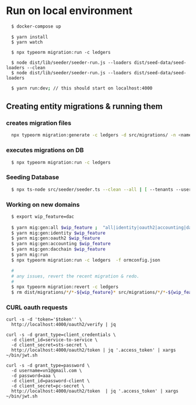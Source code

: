 # Run on local environment

```bash
  $ docker-compose up
```
```
  $ yarn install
  $ yarn watch
```

```
  $ npx typeorm migration:run -c ledgers  

  $ node dist/lib/seeder/seeder-run.js --loaders dist/seed-data/seed-loaders --clean
  $ node dist/lib/seeder/seeder-run.js --loaders dist/seed-data/seed-loaders 
```

```bash
  $ yarn run:dev; // this should start on localhost:4000
```


## Creating entity migrations & running them    
  
### creates migration files
```bash
  npx typeorm migration:generate -c ledgers -d src/migrations/ -n <name> 
```  
  
### executes migrations on DB
```bash
  $ npx typeorm migration:run -c ledgers
```

### Seeding Database
```bash
  $ npx ts-node src/seeder/seeder.ts --clean --all | [ --tenants --users --activity --dacchain ]
```  

### Working on new domains
```bash    
  $ export wip_feature=dac
  
  $ yarn mig:gen:all $wip_feature ;  "all|identity|oauth2|accounting|dacchain"
  $ yarn mig:gen:identity $wip_feature
  $ yarn mig:gen:oauth2 $wip_feature
  $ yarn mig:gen:accounting $wip_feature
  $ yarn mig:gen:dacchain $wip_feature
  $ yarn mig:run
  $ npx typeorm migration:run -c ledgers  -f ormconfig.json

  #
  # any issues, revert the recent migration & redo.
  #
  $ npx typeorm migration:revert -c ledgers
  $ rm dist/migrations/*/*-${wip_feature}* src/migrations/*/*-${wip_feature}*
```  

### CURL oauth requests
```
curl -s -d 'token='$token'' \
  http://localhost:4000/oauth2/verify | jq 

curl -s -d grant_type=client_credentials \
  -d client_id=service-to-service \
  -d client_secret=sts-secret \
  http://localhost:4000/oauth2/token | jq '.access_token' | xargs ~/bin/jwt.sh

curl -s -d grant_type=password \
  -d username=vn1@gmail.com \
  -d password=aaa \
  -d client_id=password-client \
  -d client_secret=pc-secret \
  http://localhost:4000/oauth2/token  | jq '.access_token' | xargs ~/bin/jwt.sh

```